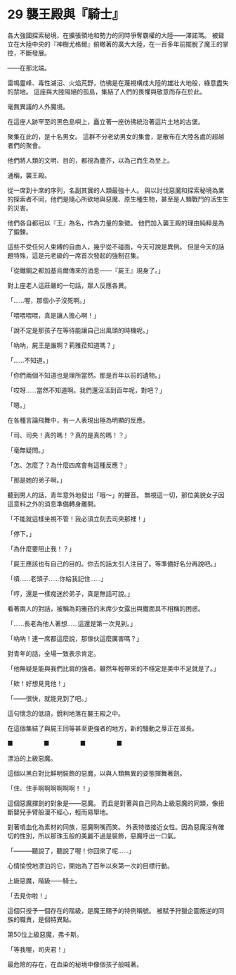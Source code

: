 # 29 襲王殿與『騎士』

各大強國探索秘境，在擴張領地和勢力的同時爭奪霸權的大陸——澤諾瑪。
被聳立在大陸中央的『神樹尤格爾』俯瞰著的廣大大陸，在一百多年前擺脫了魔王的掌控，不斷發展。

——在那北端。

雷鳴靈峰、毒性湖沼、火焰荒野，彷彿是在蔑視構成大陸的雄壯大地般，綠意盡失的禁地。
這座與大陸隔絕的孤島，集結了人們的畏懼與敬意而存在於此。

毫無異議的人外魔境。

在這座人跡罕至的黑色島嶼上，矗立著一座彷彿統治著這片土地的古堡。

聚集在此的，是十名男女。
這群不分老幼男女的集會，是散布在大陸各處的超越者們的聚會。

他們將人類的文明、目的，都視為塵芥，以為己而生為至上。

通稱，襲王殿。

從一席到十席的序列，名副其實的人類最強十人。
與以討伐惡魔和探索秘境為業的探索者不同，他們是隨心所欲地與惡魔、原生種生物，甚至是人類戰鬥的活生生的災害。

他們各自都冠以『王』為名，作為力量的象徵。
他們加入襲王殿的理由純粹是為了鍛鍊。

這些不受任何人束縛的自由人，幾乎從不碰面，今天可說是異例。
但是今天的話題特殊，這是元老級的一席首次發起的強制召集。

「從鐵鋼之都加基烏爾傳來的消息——『屍王』現身了。」

對上座老人這莊嚴的一句話，眾人反應各異。

「......喔，那個小子沒死啊。」

「喂喂喂喂，真是讓人擔心啊！」

「說不定是那孩子在等待能讓自己出風頭的時機呢。」

「吶吶，屍王是誰啊？莉雅菈知道嗎？」

「......不知道。」

「你們兩個不知道也是理所當然。那是百年以前的遺物。」

「哎呀......當然不知道啊。我們還沒活到百年呢，對吧？」

「嗯。」

在各種言論飛舞中，有一人表現出極為明顯的反應。

「司、司央！真的嗎！？真的是真的嗎！？」

「毫無疑問。」

「怎、怎麼了？為什麼四席會有這種反應？」

「那是她的弟子啊。」

聽到男人的話，青年意外地發出「哦～」的聲音。
無視這一切，那位美貌女子因這意料之外的消息準備轉身離開。

「不能就這樣坐視不管！我必須立刻去司央那裡！」

「停下。」

「為什麼要阻止我！？」

「屍王應該也有自己的目的。你去的話太引人注目了。等準備好名分再說吧。」

「嘖......老頭子......你給我記住......」

「哼，還是一樣痴迷於弟子，真是無話可說。」

看著兩人的對話，被稱為莉雅菈的末席少女露出與鐵面具不相稱的困惑。

「......長老為他人著想......這還是第一次見到。」

「吶吶！連一席都這麼說，那傢伙這麼厲害嗎？」

對青年的話，全場一致表示肯定。

「他無疑是能與我們比肩的強者。雖然年輕帶來的不穩定是美中不足就是了。」

「欸！好想見見他！」

「——很快，就能見到了吧。」

這句懷念的低語，銳利地落在襲王殿之中。

在這個集結了與屍王同等甚至更強者的地方，新的騷動之芽正在滋長。

■　　　　　■　　　　　■　　　　　■

漂泊的上級惡魔。

這個以黑白對比鮮明裝飾的惡魔，以與人類無異的姿態揮舞著劍。

「住、住手啊啊啊啊啊啊！！」

這個惡魔揮劍的對象是——惡魔。
而且是對著與自己同為上級惡魔的同類，像扭斷嬰兒手臂般漫不經心，輕而易舉地。

對著噴血化為素材的同族，惡魔咧嘴而笑。
外表特徵接近女性。因為惡魔沒有確切的性別，所以那珠玉般的美麗不過是裝飾，惡魔呼出一口氣。

「———聽說了，聽說了喔！你回來了呢......」

心情愉悅地漂泊的它，開始為了百年以來第一次的目標行動。

上級惡魔，階級——騎士。

「去見你啦！」

這個只授予一個存在的階級，是魔王賜予的特例稱號。
被賦予狩獵企圖叛逆的同族的職責，是個特異點。

第50位上級惡魔，弗卡斯。

「等我喔，司央君！」

最危險的存在，在血染的秘境中像個孩子般喊著。